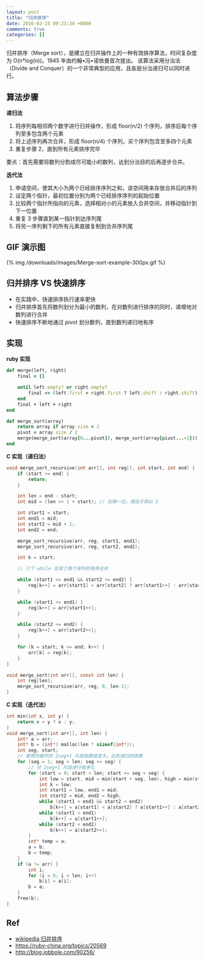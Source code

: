 ```yaml
---
layout: post
title: "归并排序"
date: 2016-02-15 09:23:24 +0800
comments: true
categories: []
---
```


归并排序（Merge sort），是建立在归并操作上的一种有效排序算法，时间复杂度为 O(n*log(n))。1945 年由约翰•冯•诺依曼首次提出。
该算法采用分治法（Divide and Conquer）的一个非常典型的应用，且各层分治递归可以同时进行。

## 算法步骤

**递归法**

1. 将序列每相邻两个数字进行归并操作，形成 floor(n/2) 个序列，排序后每个序列至多包含两个元素
2. 将上述序列再次合并，形成 floor(n/4) 个序列，买个序列包含至多四个元素
3. 重复步骤 2，直到所有元素排序完毕

要点：首先需要将数列分割成尽可能小的数列，达到分治目的后再逐步合并。

**迭代法**

1. 申请空间，使其大小为两个已经排序序列之和，该空间用来存放合并后的序列
2. 设定两个指针，最初位置分别为两个已经排序序列的起始位置
3. 比较两个指针所指向的元素，选择相对小的元素放入合并空间，并移动指针到下一位置
4. 重复 3 步骤直到某一指针到达序列尾
5. 将另一序列剩下的所有元素直接复制到合并序列尾

## GIF 演示图

{% img /downloads/images/Merge-sort-example-300px.gif %}

## 归并排序 VS 快速排序

- 在实践中，快速排序执行速率更快
- 归并排序首先将数列划分为最小的数列，在对数列进行排序的同时，递增地对数列进行合并
- 快速排序不断地通过 pivot 划分数列，直到数列递归地有序

## 实现

**ruby 实现**

```ruby
def merge(left, right)
    final = []

    until left.empty? or right.empty?
        final << (left.first < right.first ? left.shift : right.shift)
    end
    final + left + right
end

def merge_sort(array)
    return array if array.size < 2
    pivot = array.size / 2
    merge(merge_sort(array[0...pivot]), merge_sort(array[pivot...-1]))
end
```

**C 实现（递归法）**

```c
void merge_sort_recursive(int arr[], int reg[], int start, int end) {
    if (start >= end) {
        return;
    }

    int len = end - start;
    int mid = (len >> 1 + start); // 右移一位，相当于除以 2

    int start1 = start;
    int end1 = mid;
    int start2 = mid + 1;
    int end2 = end;

    merge_sort_recursive(arr, reg, start1, end1);
    merge_sort_recursive(arr, reg, start2, end2);

    int k = start;

    // 三个 while 实现了两个序列的有序合并

    while (start1 <= end1 && start2 <= end2) {
		reg[k++] = arr[start1] < arr[start2] ? arr[start1++] : arr[start2++];
    }

	while (start1 <= end1) {
		reg[k++] = arr[start1++];
    }

	while (start2 <= end2) {
		reg[k++] = arr[start2++];
    }

	for (k = start; k <= end; k++) {
		arr[k] = reg[k];
    }
}

void merge_sort(int arr[], const int len) {
    int reg[len];
    merge_sort_recursive(arr, reg, 0, len-1);
}
```

**C 实现（迭代法）**

```c
int min(int x, int y) {
	return x < y ? x : y;
}
void merge_sort(int arr[], int len) {
	int* a = arr;
	int* b = (int*) malloc(len * sizeof(int*));
	int seg, start;
    // 使得内循环的 2seg+1 片段指数级变大，达到递归的效果
	for (seg = 1; seg < len; seg += seg) {
        // 对 2seg+1 片段进行有序化
		for (start = 0; start < len; start += seg + seg) {
			int low = start, mid = min(start + seg, len), high = min(start + seg + seg, len);
			int k = low;
			int start1 = low, end1 = mid;
			int start2 = mid, end2 = high;
			while (start1 < end1 && start2 < end2)
				b[k++] = a[start1] < a[start2] ? a[start1++] : a[start2++];
			while (start1 < end1)
				b[k++] = a[start1++];
			while (start2 < end2)
				b[k++] = a[start2++];
		}
		int* temp = a;
		a = b;
		b = temp;
	}
	if (a != arr) {
		int i;
		for (i = 0; i < len; i++)
			b[i] = a[i];
		b = a;
	}
	free(b);
}
```

## Ref

- [wikipedia 归并排序](https://zh.wikipedia.org/wiki/归并排序)
- https://ruby-china.org/topics/20569
- http://blog.jobbole.com/90256/

